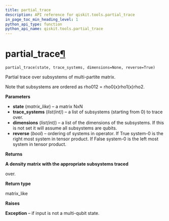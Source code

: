 ```yaml
---
title: partial_trace
description: API reference for qiskit.tools.partial_trace
in_page_toc_min_heading_level: 1
python_api_type: function
python_api_name: qiskit.tools.partial_trace
---
```


# partial\_trace[¶](#partial-trace "Permalink to this headline")

<span id="qiskit.tools.partial_trace" />

`partial_trace(state, trace_systems, dimensions=None, reverse=True)`

Partial trace over subsystems of multi-partite matrix.

Note that subsystems are ordered as rho012 = rho0(x)rho1(x)rho2.

**Parameters**

*   **state** (*matrix\_like*) – a matrix NxN
*   **trace\_systems** (*list(int)*) – a list of subsystems (starting from 0) to trace over.
*   **dimensions** (*list(int)*) – a list of the dimensions of the subsystems. If this is not set it will assume all subsystems are qubits.
*   **reverse** (*bool*) – ordering of systems in operator. If True system-0 is the right most system in tensor product. If False system-0 is the left most system in tensor product.

**Returns**

**A density matrix with the appropriate subsystems traced**

over.

**Return type**

matrix\_like

**Raises**

**Exception** – if input is not a multi-qubit state.

